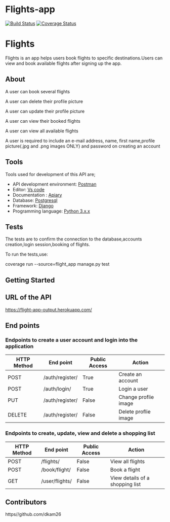 

# Flights-app
[![Build Status](https://travis-ci.org/dkam26/Flights-app.svg?branch=master)](https://travis-ci.org/dkam26/Flights-app)
[![Coverage Status](https://coveralls.io/repos/github/dkam26/Flights-app/badge.svg?branch=master)](https://coveralls.io/github/dkam26/Flights-app?branch=master)


# Flights
Flights is an app helps users book flights to specific destinations.Users can view and book available flights after signing up the app.

## About
A user can book several flights

A user can delete their profile picture

A user can update their profile picture

A user can view their booked flights

A user can view all available flights

A user is required to include an e-mail address, name, first name,profile picture(.jpg and .png images ONLY) and password on creating an account



## Tools
Tools used for development of this API are;
- API development environment: [Postman](https://www.getpostman.com)
- Editor: [Vs code](https://code.visualstudio.com)
- Documentation : [Apiary](https://apiary.io/)
- Database: [Postgresql](https://www.postgresql.org)
- Framework: [Django](https://www.django-rest-framework.org/)
- Programming language: [Python 3.x.x](https://docs.python.org/3/)

## Tests

The tests are to confirm the connection to the database,accounts creation,login session,booking of flights.

To run the tests,use:

coverage run --source=flight_app manage.py test


## Getting Started

## URL of the API

https://flight-app-output.herokuapp.com/

## End points
### Endpoints to create a user account and login into the application
HTTP Method|End point | Public Access|Action
-----------|----------|--------------|------
POST | /auth/register/ | True | Create an account
POST | /auth/login/ | True | Login a user
PUT  |  /auth/register/ | False | Change proflie image
DELETE  |  /auth/register/ | False | Delete proflie image


### Endpoints to create, update, view and delete a shopping list
HTTP Method|End point | Public Access|Action
-----------|----------|--------------|------
POST | /flights/ | False | View all flights
POST | /book/flight/ | False | Book a flight
GET | /user/flights/ | False | View details of a shopping list





## Contributors

https//github.com/dkam26



